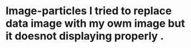 # Image-particles I tried to replace data image with my owm image but it doesnot displaying properly .
